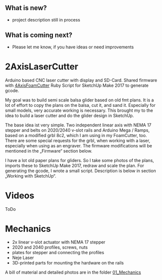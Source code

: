 ## What is new?
- project description still in process 


## What is coming next?
- Please let me know, if you have ideas or need improvements




# 2AxisLaserCutter

Arduino based CNC laser cutter with display and SD-Card.
Shared firmware with [4AxisFoamCutter](https://github.com/ThomasHeb/4AxisFoamCutter)
Ruby Script for SketchUp Make 2017 to generate gcode.


My goal was to build semi scale balsa glider based on old fmt plans. It is a lot of effort to copy the plans on the balsa, cut it, and sand it. Especially for small models, very accurate working is necessary. This brought my to the idea to build a laser cutter and do the glider design in SketchUp. 

The base idea ist very simple. Two independent linear axis with NEMA 17 stepper and belts on 2020/2040 v-slot rails and Arduino Mega / Ramps, based on a modified grbl 8c2, which I am using in my FoamCutter, too. There are some special requests for the grbl, when working with a laser, especially when using as an engraver. The firmware modifications will be mentioned in the „Firmware“ section below.

I have a lot old paper plans for gliders. So I take some photos of the plans, imports these to SketchUp Make 2017, redraw and scale the plan. For generating the gcode, I wrote a small script. Description is below in section „Working with SketchUp“.




# Videos

ToDo


# Mechanics

- 2x linear v-slot actuator with NEMA 17 stepper
- 2020 and 2040 profiles, screws, nuts
- plates for stepper and connecting the profiles 
- Neje Laser
- 3D-printed parts for mounting the hardware on the rails

A bill of material and detailed photos are in the folder [01_Mechanics](https://github.com/ThomasHeb/2AxisLaserCutter/01_Mechanics)


